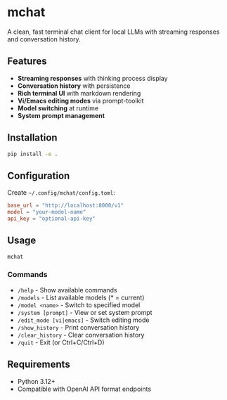 # mchat

A clean, fast terminal chat client for local LLMs with streaming responses and conversation history.

## Features

- **Streaming responses** with thinking process display
- **Conversation history** with persistence
- **Rich terminal UI** with markdown rendering
- **Vi/Emacs editing modes** via prompt-toolkit
- **Model switching** at runtime
- **System prompt management**

## Installation

```bash
pip install -e .
```

## Configuration

Create `~/.config/mchat/config.toml`:

```toml
base_url = "http://localhost:8000/v1"
model = "your-model-name"
api_key = "optional-api-key"
```

## Usage

```bash
mchat
```

### Commands

- `/help` - Show available commands
- `/models` - List available models (* = current)
- `/model <name>` - Switch to specified model
- `/system [prompt]` - View or set system prompt
- `/edit_mode [vi|emacs]` - Switch editing mode
- `/show_history` - Print conversation history
- `/clear_history` - Clear conversation history
- `/quit` - Exit (or Ctrl+C/Ctrl+D)

## Requirements

- Python 3.12+
- Compatible with OpenAI API format endpoints